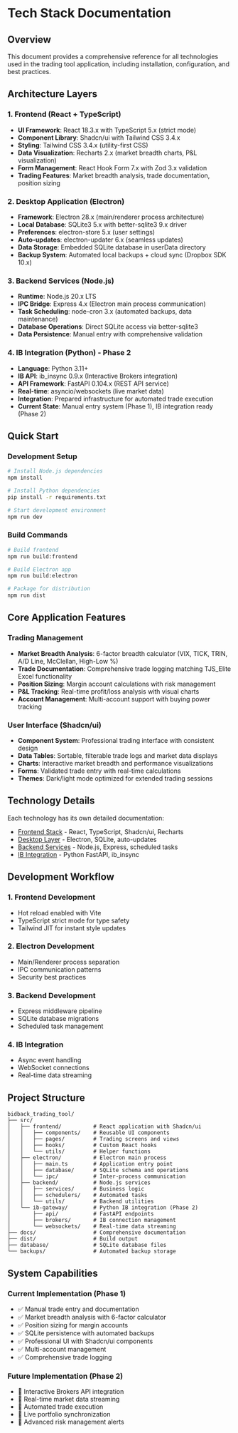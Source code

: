 # Tech Stack Documentation

## Overview
This document provides a comprehensive reference for all technologies used in the trading tool application, including installation, configuration, and best practices.

## Architecture Layers

### 1. Frontend (React + TypeScript)
- **UI Framework**: React 18.3.x with TypeScript 5.x (strict mode)
- **Component Library**: Shadcn/ui with Tailwind CSS 3.4.x
- **Styling**: Tailwind CSS 3.4.x (utility-first CSS)
- **Data Visualization**: Recharts 2.x (market breadth charts, P&L visualization)
- **Form Management**: React Hook Form 7.x with Zod 3.x validation
- **Trading Features**: Market breadth analysis, trade documentation, position sizing

### 2. Desktop Application (Electron)
- **Framework**: Electron 28.x (main/renderer process architecture)
- **Local Database**: SQLite3 5.x with better-sqlite3 9.x driver
- **Preferences**: electron-store 5.x (user settings)
- **Auto-updates**: electron-updater 6.x (seamless updates)
- **Data Storage**: Embedded SQLite database in userData directory
- **Backup System**: Automated local backups + cloud sync (Dropbox SDK 10.x)

### 3. Backend Services (Node.js)
- **Runtime**: Node.js 20.x LTS
- **IPC Bridge**: Express 4.x (Electron main process communication)
- **Task Scheduling**: node-cron 3.x (automated backups, data maintenance)
- **Database Operations**: Direct SQLite access via better-sqlite3
- **Data Persistence**: Manual entry with comprehensive validation

### 4. IB Integration (Python) - Phase 2
- **Language**: Python 3.11+
- **IB API**: ib_insync 0.9.x (Interactive Brokers integration)
- **API Framework**: FastAPI 0.104.x (REST API service)
- **Real-time**: asyncio/websockets (live market data)
- **Integration**: Prepared infrastructure for automated trade execution
- **Current State**: Manual entry system (Phase 1), IB integration ready (Phase 2)

## Quick Start

### Development Setup
```bash
# Install Node.js dependencies
npm install

# Install Python dependencies
pip install -r requirements.txt

# Start development environment
npm run dev
```

### Build Commands
```bash
# Build frontend
npm run build:frontend

# Build Electron app
npm run build:electron

# Package for distribution
npm run dist
```

## Core Application Features

### Trading Management
- **Market Breadth Analysis**: 6-factor breadth calculator (VIX, TICK, TRIN, A/D Line, McClellan, High-Low %)
- **Trade Documentation**: Comprehensive trade logging matching TJS_Elite Excel functionality
- **Position Sizing**: Margin account calculations with risk management
- **P&L Tracking**: Real-time profit/loss analysis with visual charts
- **Account Management**: Multi-account support with buying power tracking

### User Interface (Shadcn/ui)
- **Component System**: Professional trading interface with consistent design
- **Data Tables**: Sortable, filterable trade logs and market data displays
- **Charts**: Interactive market breadth and performance visualizations
- **Forms**: Validated trade entry with real-time calculations
- **Themes**: Dark/light mode optimized for extended trading sessions

## Technology Details

Each technology has its own detailed documentation:
- [Frontend Stack](./frontend-stack.md) - React, TypeScript, Shadcn/ui, Recharts
- [Desktop Layer](./desktop-layer.md) - Electron, SQLite, auto-updates
- [Backend Services](./backend-services.md) - Node.js, Express, scheduled tasks
- [IB Integration](./ib-integration.md) - Python FastAPI, ib_insync

## Development Workflow

### 1. Frontend Development
- Hot reload enabled with Vite
- TypeScript strict mode for type safety
- Tailwind JIT for instant style updates

### 2. Electron Development
- Main/Renderer process separation
- IPC communication patterns
- Security best practices

### 3. Backend Development
- Express middleware pipeline
- SQLite database migrations
- Scheduled task management

### 4. IB Integration
- Async event handling
- WebSocket connections
- Real-time data streaming

## Project Structure
```
bidback_trading_tool/
├── src/
│   ├── frontend/          # React application with Shadcn/ui
│   │   ├── components/    # Reusable UI components
│   │   ├── pages/         # Trading screens and views
│   │   ├── hooks/         # Custom React hooks
│   │   └── utils/         # Helper functions
│   ├── electron/          # Electron main process
│   │   ├── main.ts        # Application entry point
│   │   ├── database/      # SQLite schema and operations
│   │   └── ipc/           # Inter-process communication
│   ├── backend/           # Node.js services
│   │   ├── services/      # Business logic
│   │   ├── schedulers/    # Automated tasks
│   │   └── utils/         # Backend utilities
│   └── ib-gateway/        # Python IB integration (Phase 2)
│       ├── api/           # FastAPI endpoints
│       ├── brokers/       # IB connection management
│       └── websockets/    # Real-time data streaming
├── docs/                  # Comprehensive documentation
├── dist/                  # Build output
├── database/              # SQLite database files
└── backups/               # Automated backup storage
```

## System Capabilities

### Current Implementation (Phase 1)
- ✅ Manual trade entry and documentation
- ✅ Market breadth analysis with 6-factor calculator
- ✅ Position sizing for margin accounts
- ✅ SQLite persistence with automated backups
- ✅ Professional UI with Shadcn/ui components
- ✅ Multi-account management
- ✅ Comprehensive trade logging

### Future Implementation (Phase 2)
- 🔄 Interactive Brokers API integration
- 🔄 Real-time market data streaming
- 🔄 Automated trade execution
- 🔄 Live portfolio synchronization
- 🔄 Advanced risk management alerts